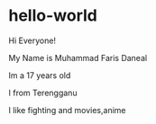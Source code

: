 # hello-world

Hi Everyone!

My Name is Muhammad Faris Daneal

Im a 17 years old

I from Terengganu

I like fighting and movies,anime
